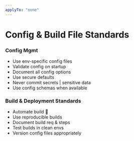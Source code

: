 ```yaml
---
applyTo: "none"
---
```


# Config & Build File Standards

### Config Mgmt

- Use env-specific config files
- Validate config on startup
- Document all config options
- Use secure defaults
- Never commit secrets | sensitive data
- Use config schemas when available

### Build & Deployment Standards

- Automate build 🔧
- Use reproducible builds
- Document build req & steps
- Test builds in clean envs
- Version config files appropriately
